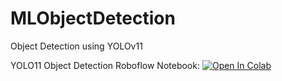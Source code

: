# MLObjectDetection
Object Detection using YOLOv11

YOLO11 Object Detection Roboflow Notebook: [![Open In Colab](https://colab.research.google.com/assets/colab-badge.svg)](https://colab.research.google.com/github/roboflow-ai/notebooks/blob/main/notebooks/train-yolo11-object-detection-on-custom-dataset.ipynb#scrollTo=wqrZUG5e2_It)
